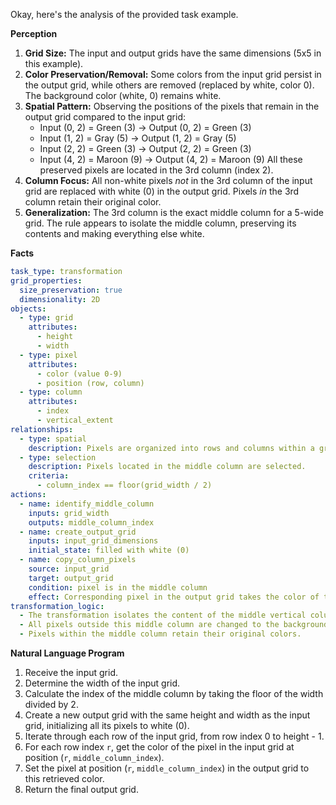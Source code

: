Okay, here's the analysis of the provided task example.

**Perception**

1.  **Grid Size:** The input and output grids have the same dimensions (5x5 in this example).
2.  **Color Preservation/Removal:** Some colors from the input grid persist in the output grid, while others are removed (replaced by white, color 0). The background color (white, 0) remains white.
3.  **Spatial Pattern:** Observing the positions of the pixels that remain in the output grid compared to the input grid:
    *   Input (0, 2) = Green (3) -> Output (0, 2) = Green (3)
    *   Input (1, 2) = Gray (5) -> Output (1, 2) = Gray (5)
    *   Input (2, 2) = Green (3) -> Output (2, 2) = Green (3)
    *   Input (4, 2) = Maroon (9) -> Output (4, 2) = Maroon (9)
    All these preserved pixels are located in the 3rd column (index 2).
4.  **Column Focus:** All non-white pixels *not* in the 3rd column of the input grid are replaced with white (0) in the output grid. Pixels *in* the 3rd column retain their original color.
5.  **Generalization:** The 3rd column is the exact middle column for a 5-wide grid. The rule appears to isolate the middle column, preserving its contents and making everything else white.

**Facts**


```yaml
task_type: transformation
grid_properties:
  size_preservation: true
  dimensionality: 2D
objects:
  - type: grid
    attributes:
      - height
      - width
  - type: pixel
    attributes:
      - color (value 0-9)
      - position (row, column)
  - type: column
    attributes:
      - index
      - vertical_extent
relationships:
  - type: spatial
    description: Pixels are organized into rows and columns within a grid.
  - type: selection
    description: Pixels located in the middle column are selected.
    criteria:
      - column_index == floor(grid_width / 2)
actions:
  - name: identify_middle_column
    inputs: grid_width
    outputs: middle_column_index
  - name: create_output_grid
    inputs: input_grid_dimensions
    initial_state: filled with white (0)
  - name: copy_column_pixels
    source: input_grid
    target: output_grid
    condition: pixel is in the middle column
    effect: Corresponding pixel in the output grid takes the color of the input pixel.
transformation_logic:
  - The transformation isolates the content of the middle vertical column of the input grid.
  - All pixels outside this middle column are changed to the background color (white, 0).
  - Pixels within the middle column retain their original colors.
```


**Natural Language Program**

1.  Receive the input grid.
2.  Determine the width of the input grid.
3.  Calculate the index of the middle column by taking the floor of the width divided by 2.
4.  Create a new output grid with the same height and width as the input grid, initializing all its pixels to white (0).
5.  Iterate through each row of the input grid, from row index 0 to height - 1.
6.  For each row index `r`, get the color of the pixel in the input grid at position (`r`, `middle_column_index`).
7.  Set the pixel at position (`r`, `middle_column_index`) in the output grid to this retrieved color.
8.  Return the final output grid.